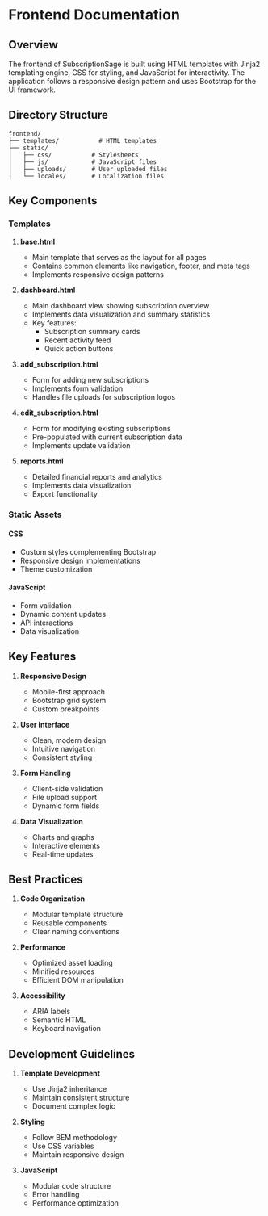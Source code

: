 # Frontend Documentation

## Overview
The frontend of SubscriptionSage is built using HTML templates with Jinja2 templating engine, CSS for styling, and JavaScript for interactivity. The application follows a responsive design pattern and uses Bootstrap for the UI framework.

## Directory Structure
```
frontend/
├── templates/           # HTML templates
├── static/
│   ├── css/           # Stylesheets
│   ├── js/            # JavaScript files
│   ├── uploads/       # User uploaded files
│   └── locales/       # Localization files
```

## Key Components

### Templates
1. **base.html**
   - Main template that serves as the layout for all pages
   - Contains common elements like navigation, footer, and meta tags
   - Implements responsive design patterns

2. **dashboard.html**
   - Main dashboard view showing subscription overview
   - Implements data visualization and summary statistics
   - Key features:
     - Subscription summary cards
     - Recent activity feed
     - Quick action buttons

3. **add_subscription.html**
   - Form for adding new subscriptions
   - Implements form validation
   - Handles file uploads for subscription logos

4. **edit_subscription.html**
   - Form for modifying existing subscriptions
   - Pre-populated with current subscription data
   - Implements update validation

5. **reports.html**
   - Detailed financial reports and analytics
   - Implements data visualization
   - Export functionality

### Static Assets

#### CSS
- Custom styles complementing Bootstrap
- Responsive design implementations
- Theme customization

#### JavaScript
- Form validation
- Dynamic content updates
- API interactions
- Data visualization

## Key Features
1. **Responsive Design**
   - Mobile-first approach
   - Bootstrap grid system
   - Custom breakpoints

2. **User Interface**
   - Clean, modern design
   - Intuitive navigation
   - Consistent styling

3. **Form Handling**
   - Client-side validation
   - File upload support
   - Dynamic form fields

4. **Data Visualization**
   - Charts and graphs
   - Interactive elements
   - Real-time updates

## Best Practices
1. **Code Organization**
   - Modular template structure
   - Reusable components
   - Clear naming conventions

2. **Performance**
   - Optimized asset loading
   - Minified resources
   - Efficient DOM manipulation

3. **Accessibility**
   - ARIA labels
   - Semantic HTML
   - Keyboard navigation

## Development Guidelines
1. **Template Development**
   - Use Jinja2 inheritance
   - Maintain consistent structure
   - Document complex logic

2. **Styling**
   - Follow BEM methodology
   - Use CSS variables
   - Maintain responsive design

3. **JavaScript**
   - Modular code structure
   - Error handling
   - Performance optimization 
